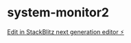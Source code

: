 # system-monitor2

[Edit in StackBlitz next generation editor ⚡️](https://stackblitz.com/~/github.com/duskembayev/system-monitor2)